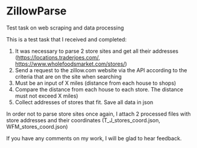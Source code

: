 # ZillowParse
Test task on web scraping and data processing

This is a test task that I received and completed:

1. It was necessary to parse 2 store sites and get all their addresses (https://locations.traderjoes.com/, https://www.wholefoodsmarket.com/stores/)
2. Send a request to the zillow.com website via the API according to the criteria that are on the site when searching
3. Must be an input of X miles (distance from each house to shops)
4. Compare the distance from each house to each store. The distance must not exceed X miles)
5. Collect addresses of stores that fit. Save all data in json


In order not to parse store sites once again, I attach 2 processed files with store addresses and their coordinates (T_J_stores_coord.json, WFM_stores_coord.json)

If you have any comments on my work, I will be glad to hear feedback.
